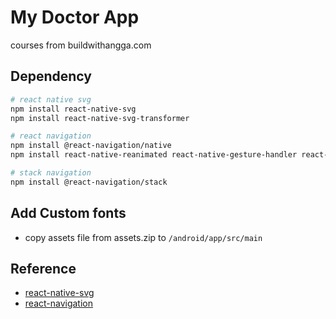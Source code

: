 # My Doctor App

courses  from buildwithangga.com

## Dependency
```bash
# react native svg
npm install react-native-svg
npm install react-native-svg-transformer

# react navigation
npm install @react-navigation/native
npm install react-native-reanimated react-native-gesture-handler react-native-screens react-native-safe-area-context @react-native-community/masked-view

# stack navigation
npm install @react-navigation/stack
```

## Add Custom fonts
- copy assets file from assets.zip to `/android/app/src/main`

## Reference
- [react-native-svg](https://github.com/kristerkari/react-native-svg-transformer)
- [react-navigation](https://reactnavigation.org/docs/getting-started)